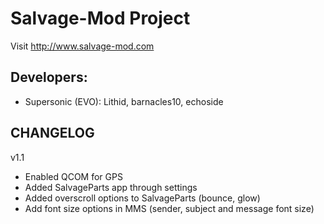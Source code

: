 Salvage-Mod Project
==============

Visit http://www.salvage-mod.com

Developers:
------------
* Supersonic (EVO): Lithid, barnacles10, echoside

CHANGELOG
-
v1.1

* Enabled QCOM for GPS
* Added SalvageParts app through settings
* Added overscroll options to SalvageParts (bounce, glow)
* Add font size options in MMS (sender, subject and message font size)
